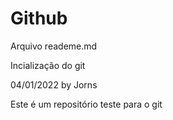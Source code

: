 # Github

Arquivo reademe.md

Incialização do git

04/01/2022 by Jorns

Este é um repositório teste para o git
